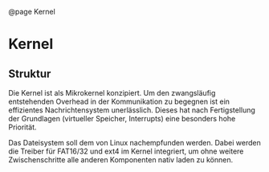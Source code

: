 @page Kernel
# Kernel

Struktur
--------

Die Kernel ist als Mikrokernel konzipiert. Um den zwangsläufig entstehenden Overhead in der 
Kommunikation zu begegnen ist ein effizientes Nachrichtensystem unerlässlich. Dieses hat
nach Fertigstellung der Grundlagen (virtueller Speicher, Interrupts) eine besonders hohe
Priorität.

Das Dateisystem soll dem von Linux nachempfunden werden. Dabei werden die Treiber für
FAT16/32 und ext4 im Kernel integriert, um ohne weitere Zwischenschritte alle anderen 
Komponenten nativ laden zu können.

